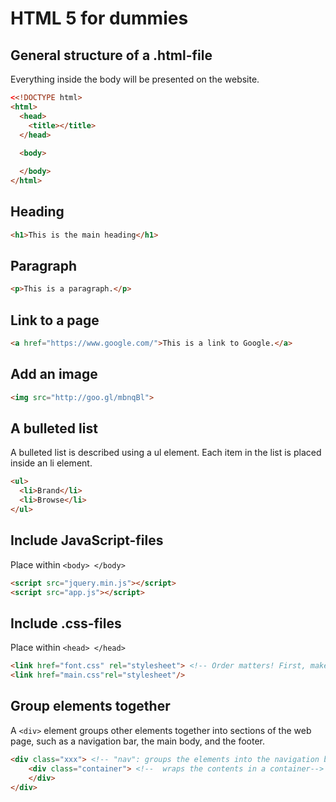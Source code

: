 # HTML 5 for dummies

## General structure of a .html-file
Everything inside the body will be presented on the website.
``` html
<<!DOCTYPE html>
<html>
  <head>
    <title></title>
  </head>
  
  <body>

  </body>
</html>
```

## Heading
``` html
<h1>This is the main heading</h1>
```

## Paragraph
``` html
<p>This is a paragraph.</p>
```

## Link to a page
``` html
<a href="https://www.google.com/">This is a link to Google.</a>
```

## Add an image
``` html
<img src="http://goo.gl/mbnqBl">
```

## A bulleted list
A bulleted list is described using a ul element. Each item in the list is placed inside an li element.
``` html
<ul>
  <li>Brand</li>
  <li>Browse</li>
</ul>
```

## Include JavaScript-files
Place within `<body> </body>`
``` html
<script src="jquery.min.js"></script>
<script src="app.js"></script>
```

## Include .css-files
Place within `<head> </head>`
``` html
<link href="font.css" rel="stylesheet"> <!-- Order matters! First, make fonts available to the webpage, then use it in the main.css-->
<link href="main.css"rel="stylesheet"/>
```

## Group elements together
A `<div>` element groups other elements together into sections of the web page, such as a navigation bar, the main body, and the footer.
``` html
<div class="xxx"> <!-- "nav": groups the elements into the navigation bar section. "jombotron":groups the elements into the large feature section of the web page.-->
    <div class="container"> <!--  wraps the contents in a container-->
    </div>
</div>
```


